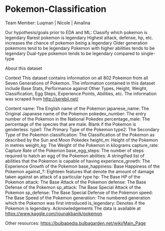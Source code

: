 # Pokemon-Classification

Team Member:
Luqman | Nicole | Amalina

Our hypothesis/goals prior to EDA and ML:
Classify which pokemon is legendary
Rarest pokemon is legendary
Highest attack, defense, hp, etc. increases the chance of pokemon being a legendary
Older generation pokemons tend to be legendary
Pokemon with higher abilities tends to be legendary
Dual-type pokemon tends to be legendary compared to single-type

About this dataset

Context
This dataset contains information on all 802 Pokemon from all Seven Generations of Pokemon. The information contained in this dataset include Base Stats, Performance against Other Types, Height, Weight, Classification, Egg Steps, Experience Points, Abilities, etc. The information was scraped from http://serebii.net/

Content
name: The English name of the Pokemon
japanese_name: The Original Japanese name of the Pokemon
pokedex_number: The entry number of the Pokemon in the National Pokedex
percentage_male: The percentage of the species that are male. Blank if the Pokemon is genderless.
type1: The Primary Type of the Pokemon
type2: The Secondary Type of the Pokemon
classification: The Classification of the Pokemon as described by the Sun and Moon Pokedex
height_m: Height of the Pokemon in metres
weight_kg: The Weight of the Pokemon in kilograms
capture_rate: Capture Rate of the Pokemon
base_egg_steps: The number of steps required to hatch an egg of the Pokemon
abilities: A stringified list of abilities that the Pokemon is capable of having
experience_growth: The Experience Growth of the Pokemon
base_happiness: Base Happiness of the Pokemon
against_?: Eighteen features that denote the amount of damage taken against an attack of a particular type
hp: The Base HP of the Pokemon
attack: The Base Attack of the Pokemon
defense: The Base Defense of the Pokemon
sp_attack: The Base Special Attack of the Pokemon
sp_defense: The Base Special Defense of the Pokemon
speed: The Base Speed of the Pokemon
generation: The numbered generation which the Pokemon was first introduced
is_legendary: Denotes if the Pokemon is legendary.
Acknowledgements
The data is available at https://www.kaggle.com/rounakbanik/pokemon

Other resources:
https://bulbapedia.bulbagarden.net/wiki/Main_Page
